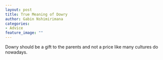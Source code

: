 ```yaml
---
layout: post
title: True Meaning of Dowry
author: Gabin Nshimirimana
categories:
- Advice
feature_image: ""
---
```

Dowry should be a gift to the parents and not a price like many cultures do nowadays.
